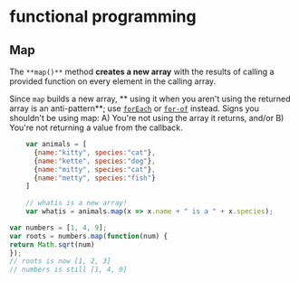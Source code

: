 # functional programming

## Map

The `**map()**` method **creates a new array** with the results of calling a provided function on every element in the calling array.

Since `map` builds a new array, ** using it when you aren't using the returned array is an anti-pattern**; use [`forEach`](https://developer.mozilla.org/en-US/docs/Web/JavaScript/Reference/Global_Objects/Array/forEach) or [`for-of`](https://developer.mozilla.org/en-US/docs/Web/JavaScript/Reference/Statements/for...of) instead. Signs you shouldn't be using map: A) You're not using the array it returns, and/or B) You're not returning a value from the callback.


```js
    var animals = [
      {name:"kitty", species:"cat"},
      {name:"kette", species:"dog"},
      {name:"mitty", species:"cat"},
      {name:"metty", species:"fish"}
    ]
    
    // whatis is a new array!
    var whatis = animals.map(x => x.name + " is a " + x.species);

```
```js
var numbers = [1, 4, 9];
var roots = numbers.map(function(num) {
return Math.sqrt(num)
});
// roots is now [1, 2, 3]
// numbers is still [1, 4, 9]
```

